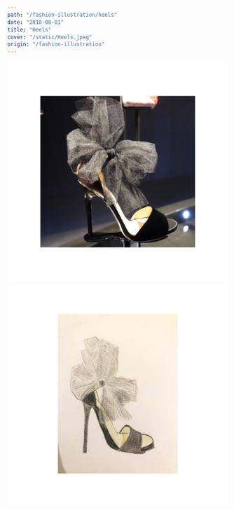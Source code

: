 ```yaml
---
path: "/fashion-illustration/heels"
date: "2018-08-01"
title: "Heels"
cover: "/static/Heels.jpeg"
origin: "/fashion-illustration"
---
```

![Javia - Heels](/static/Heels.jpeg)
![Javia - Drawing of Heels](/static/Heels(2).jpeg)